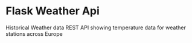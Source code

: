 # Flask Weather Api
Historical Weather data REST API showing temperature data for weather stations across Europe
